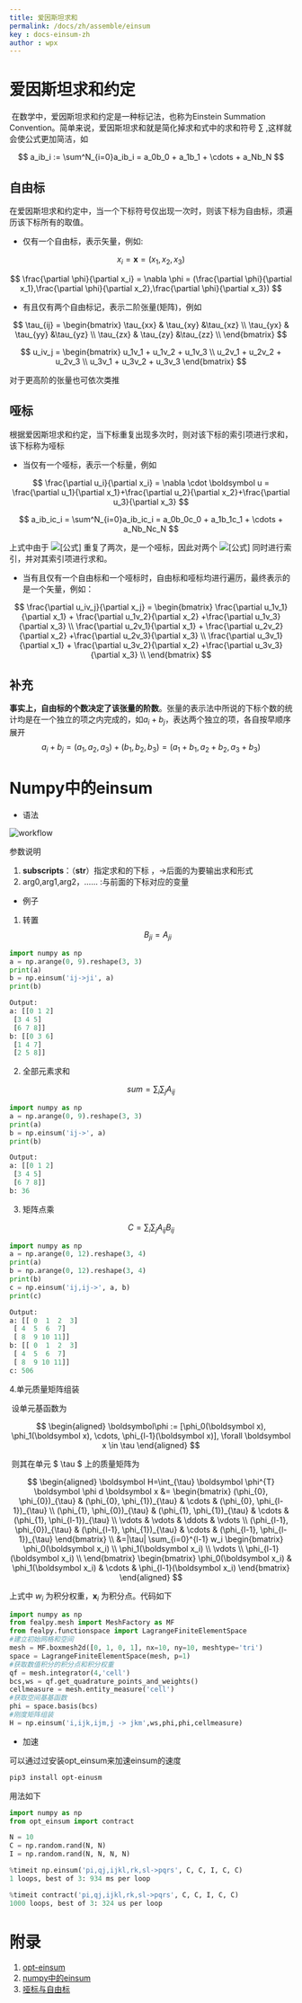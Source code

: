 ```yaml
---
title: 爱因斯坦求和
permalink: /docs/zh/assemble/einsum
key : docs-einsum-zh
author : wpx
---
```


# 爱因斯坦求和约定

​	    在数学中，爱因斯坦求和约定是一种标记法，也称为Einstein Summation Convention。简单来说，爱因斯坦求和就是简化掉求和式中的求和符号 $\sum$  ,这样就会使公式更加简洁，如

$$
a_ib_i := \sum^N_{i=0}a_ib_i = a_0b_0 + a_1b_1 + \cdots + a_Nb_N
$$

## 自由标

​		在爱因斯坦求和约定中，当一个下标符号仅出现一次时，则该下标为自由标，须遍历该下标所有的取值。

- 仅有一个自由标，表示矢量，例如:

$$
x_i = \boldsymbol x =(x_1,x_2,x_3)
$$

$$
\frac{\partial \phi}{\partial x_i} = \nabla \phi = (\frac{\partial \phi}{\partial x_1},\frac{\partial \phi}{\partial x_2},\frac{\partial \phi}{\partial x_3})
$$

- 有且仅有两个自由标记，表示二阶张量(矩阵)，例如

$$
\tau_{ij} = 
\begin{bmatrix}
\tau_{xx} & \tau_{xy}  &\tau_{xz} \\
\tau_{yx} & \tau_{yy}  &\tau_{yz} \\
\tau_{zx} & \tau_{zy}  &\tau_{zz} \\
\end{bmatrix}
$$

$$
u_iv_j = 
\begin{bmatrix}
u_1v_1 + u_1v_2 + u_1v_3 \\
u_2v_1 + u_2v_2 + u_2v_3 \\
u_3v_1 + u_3v_2 + u_3v_3 
\end{bmatrix}
$$

对于更高阶的张量也可依次类推

## 哑标

​        根据爱因斯坦求和约定，当下标重复出现多次时，则对该下标的索引项进行求和，该下标称为哑标

- 当仅有一个哑标，表示一个标量，例如

$$
\frac{\partial u_i}{\partial x_i} = \nabla \cdot \boldsymbol u =  \frac{\partial u_1}{\partial x_1}+\frac{\partial u_2}{\partial x_2}+\frac{\partial u_3}{\partial x_3}
$$

$$
a_ib_ic_i = \sum^N_{i=0}a_ib_ic_i = a_0b_0c_0 + a_1b_1c_1 + \cdots + a_Nb_Nc_N
$$



上式中由于 ![[公式]](https://www.zhihu.com/equation?tex=i+) 重复了两次，是一个哑标，因此对两个 ![[公式]](https://www.zhihu.com/equation?tex=i) 同时进行索引，并对其索引项进行求和。

- 当有且仅有一个自由标和一个哑标时，自由标和哑标均进行遍历，最终表示的是一个矢量，例如：

$$
\frac{\partial u_iv_j}{\partial x_j} = 
\begin{bmatrix}
\frac{\partial u_1v_1}{\partial x_1}  + \frac{\partial u_1v_2}{\partial x_2}  +\frac{\partial u_1v_3}{\partial x_3} \\ 
\frac{\partial u_2v_1}{\partial x_1}  + \frac{\partial u_2v_2}{\partial x_2}  +\frac{\partial u_2v_3}{\partial x_3} \\ 
\frac{\partial u_3v_1}{\partial x_1}  + \frac{\partial u_3v_2}{\partial x_2}  +\frac{\partial u_3v_3}{\partial x_3} \\ 
\end{bmatrix}
$$

## 补充

**事实上，自由标的个数决定了该张量的阶数**。张量的表示法中所说的下标个数的统计均是在一个独立的项之内完成的，如$a_i+b_j$，表达两个独立的项，各自按早顺序展开
$$
a_i + b_j = (a_1,a_2,a_3)+(b_1,b_2,b_3) = (a_1+b_1,a_2+b_2,a_3+b_3)
$$

# Numpy中的einsum

- 语法

<img src="./figures/einsum.png" alt="workflow" style="zoom:100%;" />

参数说明

1. **subscripts**：（**str**）指定求和的下标 ，->后面的为要输出求和形式
1. arg0,arg1,arg2，…… :与前面的下标对应的变量

- 例子

1. 转置
$$
 B_{ji} = A_{ji}
$$

```python
import numpy as np
a = np.arange(0, 9).reshape(3, 3)
print(a)
b = np.einsum('ij->ji', a)
print(b)

Output:
a: [[0 1 2]
 [3 4 5]
 [6 7 8]]
b: [[0 3 6]
 [1 4 7]
 [2 5 8]]
```

2. 全部元素求和

$$
sum = \sum_i \sum_j A_{ij}
$$

```python
import numpy as np
a = np.arange(0, 9).reshape(3, 3)
print(a)
b = np.einsum('ij->', a)
print(b)

Output:
a: [[0 1 2]
 [3 4 5]
 [6 7 8]]
b: 36
```

3. 矩阵点乘

$$
C = \sum_i\sum_j A_{ij}B_{ij}
$$

```python
import numpy as np
a = np.arange(0, 12).reshape(3, 4)
print(a)
b = np.arange(0, 12).reshape(3, 4)
print(b)
c = np.einsum('ij,ij->', a, b)
print(c)

Output:
a: [[ 0  1  2  3]
 [ 4  5  6  7]
 [ 8  9 10 11]]
b: [[ 0  1  2  3]
 [ 4  5  6  7]
 [ 8  9 10 11]]
c: 506
```
4.单元质量矩阵组装

​		设单元基函数为

$$
\begin{aligned}
\boldsymbol\phi := [\phi_0(\boldsymbol x), \phi_1(\boldsymbol x), \cdots, \phi_{l-1}(\boldsymbol x)],
\forall \boldsymbol x \in \tau
\end{aligned}
$$

​		则其在单元 $ \tau $ 上的质量矩阵为

$$
\begin{aligned}
    \boldsymbol H=\int_{\tau} \boldsymbol \phi^{T} \boldsymbol \phi d \boldsymbol x &=
    \begin{bmatrix}
        (\phi_{0}, \phi_{0})_{\tau} & (\phi_{0}, \phi_{1})_{\tau} & \cdots & (\phi_{0}, \phi_{l-1})_{\tau} \\
        (\phi_{1}, \phi_{0})_{\tau} & (\phi_{1}, \phi_{1})_{\tau} & \cdots & (\phi_{1}, \phi_{l-1})_{\tau} \\
        \vdots & \vdots & \ddots & \vdots \\
        (\phi_{l-1}, \phi_{0})_{\tau} & (\phi_{l-1}, \phi_{1})_{\tau} & \cdots & (\phi_{l-1}, \phi_{l-1})_{\tau}
    \end{bmatrix} \\
    &=|\tau| \sum_{i=0}^{l-1} w_i
    \begin{bmatrix}
    \phi_0(\boldsymbol x_i) \\
    \phi_1(\boldsymbol x_i) \\
    \vdots \\
    \phi_{l-1}(\boldsymbol x_i) \\
    \end{bmatrix} 
        \begin{bmatrix}
    \phi_0(\boldsymbol x_i) &
    \phi_1(\boldsymbol x_i) &
    \cdots &
    \phi_{l-1}(\boldsymbol x_i) 
    \end{bmatrix} 
\end{aligned}
$$

上式中 $w_i$ 为积分权重，$\boldsymbol x_i$ 为积分点。代码如下

```python
import numpy as np
from fealpy.mesh import MeshFactory as MF
from fealpy.functionspace import LagrangeFiniteElementSpace
#建立初始网格和空间
mesh = MF.boxmesh2d([0, 1, 0, 1], nx=10, ny=10, meshtype='tri')
space = LagrangeFiniteElementSpace(mesh, p=1)
#获取数值积分的积分点和积分权重
qf = mesh.integrator(4,'cell')
bcs,ws = qf.get_quadrature_points_and_weights()
cellmeasure = mesh.entity_measure('cell')
#获取空间基基函数
phi = space.basis(bcs)
#刚度矩阵组装
H = np.einsum('i,ijk,ijm,j -> jkm',ws,phi,phi,cellmeasure)
```

- 加速

可以通过过安装opt_einsum来加速einsum的速度

```bash
pip3 install opt-einusm
```

用法如下

```python
import numpy as np
from opt_einsum import contract

N = 10
C = np.random.rand(N, N)
I = np.random.rand(N, N, N, N)

%timeit np.einsum('pi,qj,ijkl,rk,sl->pqrs', C, C, I, C, C)
1 loops, best of 3: 934 ms per loop

%timeit contract('pi,qj,ijkl,rk,sl->pqrs', C, C, I, C, C)
1000 loops, best of 3: 324 us per loop
```



# 附录

1. [opt-einsum](https://pypi.org/project/opt-einsum/)
1. [numpy中的einsum](https://zhuanlan.zhihu.com/p/74462893)
1. [哑标与自由标](https://zhuanlan.zhihu.com/p/136836158)
